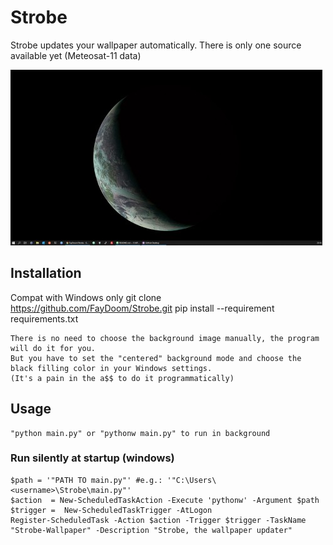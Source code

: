 # Strobe
Strobe updates your wallpaper automatically.
There is only one source available yet (Meteosat-11 data)

![Demo](https://github.com/FayDoom/Strobe/blob/master/demo.jpg)

## Installation
Compat with Windows only
	git clone https://github.com/FayDoom/Strobe.git
	pip install --requirement requirements.txt

	There is no need to choose the background image manually, the program will do it for you.
	But you have to set the "centered" background mode and choose the black filling color in your Windows settings.
	(It's a pain in the a$$ to do it programmatically)

## Usage
	"python main.py" or "pythonw main.py" to run in background

### Run silently at startup (windows)
	$path = '"PATH TO main.py"' #e.g.: '"C:\Users\<username>\Strobe\main.py"'
	$action  = New-ScheduledTaskAction -Execute 'pythonw' -Argument $path
	$trigger =  New-ScheduledTaskTrigger -AtLogon
	Register-ScheduledTask -Action $action -Trigger $trigger -TaskName "Strobe-Wallpaper" -Description "Strobe, the wallpaper updater"
